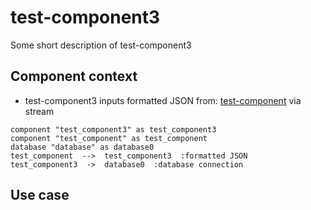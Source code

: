 
# test-component3

Some short description of test-component3

## Component context

* test-component3 inputs formatted JSON from: [test-component](./test-componenet.md) via stream



``` plantuml
component "test_component3" as test_component3
component "test_component" as test_component
database "database" as database0
test_component  -->  test_component3  :formatted JSON
test_component3  ->  database0  :database connection

```

## Use case


